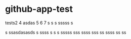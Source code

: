 # github-app-test

tests2
4
asdas
5
6
7
s
s s
sssss
s

s
ssasdasasds
s
ssss
s
s
s
sssss
sss
ssss
sss
ss
ssss
ss
ss
